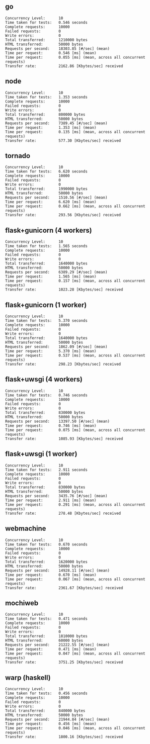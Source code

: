 go
--

    Concurrency Level:      10
    Time taken for tests:   0.546 seconds
    Complete requests:      10000
    Failed requests:        0
    Write errors:           0
    Total transferred:      1210000 bytes
    HTML transferred:       50000 bytes
    Requests per second:    18303.85 [#/sec] (mean)
    Time per request:       0.546 [ms] (mean)
    Time per request:       0.055 [ms] (mean, across all concurrent requests)
    Transfer rate:          2162.86 [Kbytes/sec] received

node
----

    Concurrency Level:      10
    Time taken for tests:   1.353 seconds
    Complete requests:      10000
    Failed requests:        0
    Write errors:           0
    Total transferred:      800000 bytes
    HTML transferred:       50000 bytes
    Requests per second:    7389.45 [#/sec] (mean)
    Time per request:       1.353 [ms] (mean)
    Time per request:       0.135 [ms] (mean, across all concurrent requests)
    Transfer rate:          577.30 [Kbytes/sec] received

tornado
-------

    Concurrency Level:      10
    Time taken for tests:   6.620 seconds
    Complete requests:      10000
    Failed requests:        0
    Write errors:           0
    Total transferred:      1990000 bytes
    HTML transferred:       50000 bytes
    Requests per second:    1510.56 [#/sec] (mean)
    Time per request:       6.620 [ms] (mean)
    Time per request:       0.662 [ms] (mean, across all concurrent requests)
    Transfer rate:          293.56 [Kbytes/sec] received

flask+gunicorn (4 workers)
-------------------------

    Concurrency Level:      10
    Time taken for tests:   1.565 seconds
    Complete requests:      10000
    Failed requests:        0
    Write errors:           0
    Total transferred:      1640000 bytes
    HTML transferred:       50000 bytes
    Requests per second:    6389.29 [#/sec] (mean)
    Time per request:       1.565 [ms] (mean)
    Time per request:       0.157 [ms] (mean, across all concurrent requests)
    Transfer rate:          1023.28 [Kbytes/sec] received


flask+gunicorn (1 worker)
-------------------------

    Concurrency Level:      10
    Time taken for tests:   5.370 seconds
    Complete requests:      10000
    Failed requests:        0
    Write errors:           0
    Total transferred:      1640000 bytes
    HTML transferred:       50000 bytes
    Requests per second:    1862.09 [#/sec] (mean)
    Time per request:       5.370 [ms] (mean)
    Time per request:       0.537 [ms] (mean, across all concurrent requests)
    Transfer rate:          298.23 [Kbytes/sec] received


flask+uwsgi (4 workers)
----------------------

    Concurrency Level:      10
    Time taken for tests:   0.746 seconds
    Complete requests:      10000
    Failed requests:        0
    Write errors:           0
    Total transferred:      830000 bytes
    HTML transferred:       50000 bytes
    Requests per second:    13397.50 [#/sec] (mean)
    Time per request:       0.746 [ms] (mean)
    Time per request:       0.075 [ms] (mean, across all concurrent requests)
    Transfer rate:          1085.93 [Kbytes/sec] received


flask+uwsgi (1 worker)
----------------------

    Concurrency Level:      10
    Time taken for tests:   2.911 seconds
    Complete requests:      10000
    Failed requests:        0
    Write errors:           0
    Total transferred:      830000 bytes
    HTML transferred:       50000 bytes
    Requests per second:    3435.76 [#/sec] (mean)
    Time per request:       2.911 [ms] (mean)
    Time per request:       0.291 [ms] (mean, across all concurrent requests)
    Transfer rate:          278.48 [Kbytes/sec] received


webmachine
----------

    Concurrency Level:      10
    Time taken for tests:   0.670 seconds
    Complete requests:      10000
    Failed requests:        0
    Write errors:           0
    Total transferred:      1620000 bytes
    HTML transferred:       50000 bytes
    Requests per second:    14928.11 [#/sec] (mean)
    Time per request:       0.670 [ms] (mean)
    Time per request:       0.067 [ms] (mean, across all concurrent requests)
    Transfer rate:          2361.67 [Kbytes/sec] received


mochiweb
--------

    Concurrency Level:      10
    Time taken for tests:   0.471 seconds
    Complete requests:      10000
    Failed requests:        0
    Write errors:           0
    Total transferred:      1810000 bytes
    HTML transferred:       60000 bytes
    Requests per second:    21222.55 [#/sec] (mean)
    Time per request:       0.471 [ms] (mean)
    Time per request:       0.047 [ms] (mean, across all concurrent requests)
    Transfer rate:          3751.25 [Kbytes/sec] received

warp (haskell)
--------------

    Concurrency Level:      10
    Time taken for tests:   0.456 seconds
    Complete requests:      10000
    Failed requests:        0
    Write errors:           0
    Total transferred:      840000 bytes
    HTML transferred:       50000 bytes
    Requests per second:    21944.84 [#/sec] (mean)
    Time per request:       0.456 [ms] (mean)
    Time per request:       0.046 [ms] (mean, across all concurrent requests)
    Transfer rate:          1800.16 [Kbytes/sec] received

